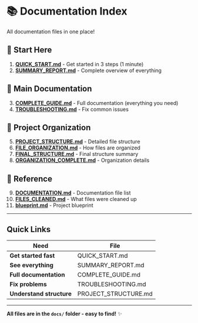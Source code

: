 # 📚 Documentation Index

All documentation files in one place!

## 🚀 Start Here

1. **[QUICK_START.md](QUICK_START.md)** - Get started in 3 steps (1 minute)
2. **[SUMMARY_REPORT.md](SUMMARY_REPORT.md)** - Complete overview of everything

## 📖 Main Documentation

3. **[COMPLETE_GUIDE.md](COMPLETE_GUIDE.md)** - Full documentation (everything you need)
4. **[TROUBLESHOOTING.md](TROUBLESHOOTING.md)** - Fix common issues

## 📁 Project Organization

5. **[PROJECT_STRUCTURE.md](PROJECT_STRUCTURE.md)** - Detailed file structure
6. **[FILE_ORGANIZATION.md](FILE_ORGANIZATION.md)** - How files are organized
7. **[FINAL_STRUCTURE.md](FINAL_STRUCTURE.md)** - Final structure summary
8. **[ORGANIZATION_COMPLETE.md](ORGANIZATION_COMPLETE.md)** - Organization details

## 📝 Reference

9. **[DOCUMENTATION.md](DOCUMENTATION.md)** - Documentation file list
10. **[FILES_CLEANED.md](FILES_CLEANED.md)** - What files were cleaned up
11. **[blueprint.md](blueprint.md)** - Project blueprint

---

## Quick Links

| Need | File |
|------|------|
| **Get started fast** | QUICK_START.md |
| **See everything** | SUMMARY_REPORT.md |
| **Full documentation** | COMPLETE_GUIDE.md |
| **Fix problems** | TROUBLESHOOTING.md |
| **Understand structure** | PROJECT_STRUCTURE.md |

---

**All files are in the `docs/` folder - easy to find!** ✨
